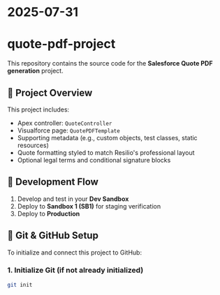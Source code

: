 # 2025-07-31
# quote-pdf-project

This repository contains the source code for the **Salesforce Quote PDF generation** project.

## 📄 Project Overview

This project includes:

- Apex controller: `QuoteController`
- Visualforce page: `QuotePDFTemplate`
- Supporting metadata (e.g., custom objects, test classes, static resources)
- Quote formatting styled to match Resilio's professional layout
- Optional legal terms and conditional signature blocks

## 🚧 Development Flow

1. Develop and test in your **Dev Sandbox**
2. Deploy to **Sandbox 1 (SB1)** for staging verification
3. Deploy to **Production**

## 🔁 Git & GitHub Setup

To initialize and connect this project to GitHub:

### 1. Initialize Git (if not already initialized)

```bash
git init
